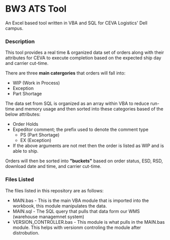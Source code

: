 # BW3 ATS Tool
An Excel based tool written in VBA and SQL for CEVA Logistics' Dell campus. 
### Description
This tool provides a real time & organized data set of orders along with their attributes for CEVA to execute completion based on the expected ship day and carrier cut-time.

There are three **main catergories** that orders will fall into:
 - WIP (Work in Process)
 - Exception
 - Part Shortage
 
The data set from SQL is organized as an array within VBA to reduce run-time and memory usage and then sorted into these categories based of the below attributes:
- Order Holds
- Expeditor comment; the prefix used to denote the comment type
  - PS (Part Shortage)
  - EX (Exception)
- If the above arguments are not met then the order is listed as WIP and is able to ship.

Orders will then be sorted into **"buckets"** based on order status, ESD, RSD, download date and time, and carrier cut-time. 

### Files Listed
The files listed in this repository are as follows:
- MAIN.bas - This is the main VBA module that is imported into the workbook, this module manipulates the data.
- MAIN.sql - The SQL query that pulls that data form our WMS (warehouse managemnet system)
- VERSION_CONTROLLER.bas - This module is what pulls in the MAIN.bas module. This helps with versionm controling the module after distrobution. 
